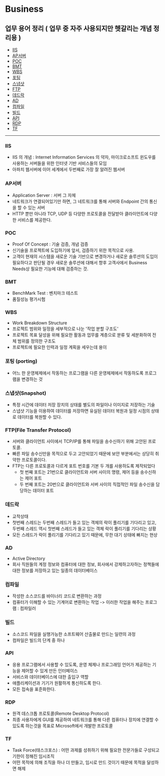 # Business 

## 업무 용어 정리 ( 업무 중 자주 사용되지만 헷갈리는 개념 정리용 )

* [IIS](#IIS)
* [AP서버](#AP서버)
* [POC](#POC)
* [BMT](#BMT)
* [WBS](#WBS)
* [포팅](#포팅)
* [스냅샷](#스냅샷)
* [FTP](#FTP)
* [데드락](#데드락)
* [AD](#AD)
* [컴파일](#컴파일)
* [빌드](#빌드)
* [API](#API)
* [RDP](*RDP)
* [TF](*TF)


---

### IIS 
- IIS 의 개념  : Internet Information Services 의 약자, 마이크로소프트 윈도우를 사용하는 서버들을 위한 인터넷 기반 서비스들의 모임 
- 아파치 웹서버에 이어 세계에서 두번째로 가장 잘 알려진 웹서버 


### AP서버 
- Application Server : 서버 그 자체 
- 네트워크가 연결되어있기만 하면, 그 네트워크를 통해 서버와 Endpoint 간의 통신을 할 수 있는 서버 
- HTTP 뿐만 아니라 TCP, UDP 등 다양한 프로토콜을 전달받아 클라이언트에 다양한 서비스를 제공한다.

### POC 
- Proof Of Concept : 기술 검증, 개념 검증 
- 신기술을 프로젝트에 도입하기에 앞서, 검증하기 위한 목적으로 사용. 
- 고객이 현재의 시스템을 새로운 기술 기반으로 변경하거나 새로운 솔루션의 도입이 필요하다고 판단될 경우 새로운 솔루션에 대해서 향후 고객사에서 Business Needs상 필요한 기능에 대해 검증하는 것.

### BMT
- BenchMark Test : 벤치마크 테스트
- 품질성능 평가시험 

### WBS
- Work Breakdown Structure
- 프로젝트 범위와 일정을 세부적으로 나눈 '작업 분할 구조도' 
- 프로젝트 목표 달성을 위해 필요한 활동과 업무를 계층으로 분류 및 세분화하여 전체 범위를 정의한 구조도
- 프로젝트에 필요한 인력과 일정 계획을 세우는데 용이 

### 포팅 (porting)
- 어느 한 운영체제에서 작동하는 프로그램을 다른 운영체제에서 작동하도록 프로그램을 변경하는 것 

### 스냅샷(Snapshot)
- 특정 시간에 데이터 저장 장치의 상태를 별도의 파일이나 이미지로 저장하는 기술 
- 스냅샷 기능을 이용하여 데이터를 저장하면 유실된 데이터 복원과 일정 시점의 상태로 데이터를 복원할 수 있다.

### FTP(File Transfer Protocol) 
- 서버와 클라이언트 사이에서 TCP/IP를 통해 파일을 송수신하기 위해 고안된 프로토콜.
- 빠른 파일 송수신만을 목적으로 두고 고안되었기 때문에 보안 부분에서는 상당히 취약한 프로토콜이다.
- FTP는 다른 프로토콜과 다르게 포트 번호를 기본 두 개를 사용하도록 제작되었다
  - 첫 번째 포트는 21번으로 클라이언트와 서버 사이의 명령, 제어 등을 송수신하는 제어 포트
  - 두 번째 포트는 20번으로 클라이언트와 서버 사이의 직접적인 파일 송수신을 담당하는 데이터 포트
  

### 데드락
- 교착상태
- 첫번째 스레드는 두번째 스레드가 들고 있는 객체의 락이 풀리기를 기다리고 있고, 두번째 스레드 역시 첫번째 스레드가 들고 있는 객체 락이 풀리기를 기다리는 상황
- 모든 스레드가 락이 풀리기를 기다리고 있기 때문에, 무한 대기 상태에 빠지는 현상 


### AD 
  - Active Directory
  - 회사 직원들의 계정 정보와 컴퓨터에 대한 정보, 회사에서 강제하고자하는 정책들에 대한 정보를 저장하고 있는 일종의 데이터베이스 
  
### 컴파일 
  - 작성한 소스코드를 바이너리 코드로 변환하는 과정 
  - 컴퓨터가 이해할 수 있는 기계어로 변환하는 작업 -> 이러한 작업을 해주는 프로그램 : 컴파일러 

### 빌드 
  - 소스코드 파일을 실행가능한 소프트웨어 산출물로 만드는 일련의 과정 
  - 컴파일은 빌드의 단계 중 하나 

### API
  - 응용 프로그램에서 사용할 수 있도록, 운영 체제나 프로그래밍 언어가 제공하는 기능을 제어할 수 있게 만든 인터페이스
  - 서비스와 데이터베이스에 대한 출입구 역할 
  - 애플리케이션과 기기가 원활하게 통신하도록 한다. 
  - 모든 접속을 표준화한다.


### RDP
  - 원격 데스크톱 프로토콜(Remote Desktop Protocol)
  - 최종 사용자에게 GUI를 제공하여 네트워크를 통해 다른 컴퓨터나 장치에 연결할 수 있도록 하는것을 목표로 Microsoft에서 개발한 프로토콜 


### TF
  - Task Force(태스크포스) : 어떤 과제를 성취하기 위해 필요한 전문가들로 구성되고 기한이 정해진 임시조직 
  - 어떤 목적에 의해 조직을 하나 더 만들고, 임시로 만드 것이기 때문에 목적을 달성하면 해제 
